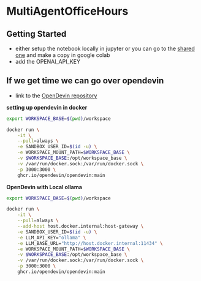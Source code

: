 # MultiAgentOfficeHours

## Getting Started

- either setup the notebook locally in jupyter or you can go to the [shared one](https://colab.research.google.com/drive/10wNok8h6GhPN8DAn-6eAwyhZxqGI89Pt?usp=sharing) and make a copy in google colab
- add the OPENAI_API_KEY

## If we get time we can go over opendevin
- link to the [OpenDevin repository](https://github.com/OpenDevin/OpenDevin)

**setting up opendevin in docker**
```bash
export WORKSPACE_BASE=$(pwd)/workspace

docker run \
    -it \
    --pull=always \
    -e SANDBOX_USER_ID=$(id -u) \
    -e WORKSPACE_MOUNT_PATH=$WORKSPACE_BASE \
    -v $WORKSPACE_BASE:/opt/workspace_base \
    -v /var/run/docker.sock:/var/run/docker.sock \
    -p 3000:3000 \
    ghcr.io/opendevin/opendevin:main
```

**OpenDevin with Local ollama**
```bash
export WORKSPACE_BASE=$(pwd)/workspace

docker run \
    -it \
    --pull=always \
    --add-host host.docker.internal:host-gateway \
    -e SANDBOX_USER_ID=$(id -u) \
    -e LLM_API_KEY="ollama" \
    -e LLM_BASE_URL="http://host.docker.internal:11434" \
    -e WORKSPACE_MOUNT_PATH=$WORKSPACE_BASE \
    -v $WORKSPACE_BASE:/opt/workspace_base \
    -v /var/run/docker.sock:/var/run/docker.sock \
    -p 3000:3000 \
    ghcr.io/opendevin/opendevin:main
```